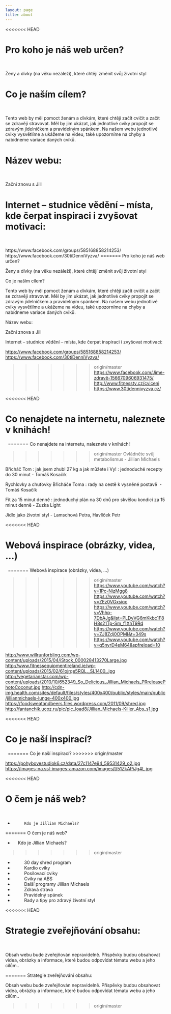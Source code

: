 ```yaml
---
layout: page
title: about
---
```


<<<<<<< HEAD
<h1>Pro koho je náš web určen?</h1> 
<p>Ženy a dívky (na věku nezáleží), které chtějí změnit svůj životní styl</p>

<h1>Co je naším cílem?</h1> 
<p>Tento web by měl pomoct ženám a dívkám, které chtějí začít cvičit a začít se zdravěji stravovat. Měl by jim ukázat, jak jednotlivé cviky propojit se zdravým jídelníčkem a pravidelným spánkem. Na našem webu jednotlivé cviky vysvětlíme a ukážeme na videu, také upozorníme na chyby a nabídneme variace daných cviků.</p> 


<h1>Název webu:</h1> 
<p> Začni znovu s Jill</p> 

<h1>Internet – studnice vědění – místa, kde čerpat inspiraci i zvyšovat motivaci:</h1> 
<p> https://www.facebook.com/groups/585168858214253/
    https://www.facebook.com/30tiDenniVyzva/
=======
Pro koho je náš web určen?

Ženy a dívky (na věku nezáleží), které chtějí změnit svůj životní styl

Co je naším cílem?

Tento web by měl pomoct ženám a dívkám, které chtějí začít cvičit a začít se zdravěji stravovat. Měl by jim ukázat, jak jednotlivé cviky propojit se zdravým jídelníčkem a pravidelným spánkem. Na našem webu jednotlivé cviky vysvětlíme a ukážeme na videu, také upozorníme na chyby a nabídneme variace daných cviků. 


Název webu:

Začni znova s Jill

Internet – studnice vědění – místa, kde čerpat inspiraci i zvyšovat motivaci:

https://www.facebook.com/groups/585168858214253/
https://www.facebook.com/30tiDenniVyzva/
>>>>>>> origin/master
    https://www.facebook.com/Jíme-zdravě-1566709606931475/
    http://www.fitnesstv.cz/cviceni
    https://www.30tidennivyzva.cz/</p> 

<<<<<<< HEAD
<h1>Co nenajdete na internetu, naleznete v knihách!</h1> 
=======
Co nenajdete na internetu, naleznete v knihách!

>>>>>>> origin/master
Ovládněte svůj metabolismus - Jillian Michaels

Břicháč Tom : jak jsem zhubl 27 kg a jak můžete i Vy! : jednoduché recepty do 30 minut - Tomáš Kosačík

Rychlovky a chuťovky Břicháče Toma : rady na cestě k vysněné postavě  - Tomáš Kosačík

Fit za 15 minut denně : jednoduchý plán na 30 dnů pro skvělou kondici za 15 minut denně - Zuzka Light 

Jídlo jako životní styl - Lamschová Petra, Havlíček Petr   


<<<<<<< HEAD
<h1>Webová inspirace (obrázky, videa, …)</h1> 
=======
Webová inspirace (obrázky, videa, …)

>>>>>>> origin/master
https://www.youtube.com/watch?v=1Pc-NizMgg8
https://www.youtube.com/watch?v=ZEz0VGxsiqc
https://www.youtube.com/watch?v=Vhhp-7DbAJg&list=PLDyVG6mKkbc1F8H8s21Tp-Sm_f1XhT9Rd
https://www.youtube.com/watch?v=ZJ8Zdj0OPMI&t=349s
https://www.youtube.com/watch?v=q5nyrD4eM64&spfreload=10


http://www.willrunforbling.com/wp-content/uploads/2015/04/iStock_000028413270Large.jpg
http://www.fitnessequipmentireland.ie/wp-content/uploads/2015/02/61ojrqe5RQL._SL1400_.jpg
http://vegetarianstar.com/wp-content/uploads/2010/10/652349_So_Delicious_Jillian_Michaels_PRreleasePhotoCoconut.jpg
http://cdn-img.health.com/sites/default/files/styles/400x400/public/styles/main/public/jillianmichaels-lunge-400x400.jpg
https://foodsweatandbeers.files.wordpress.com/2011/09/shred.jpg
http://fantanchik.ucoz.ru/pic/pic_load8/Jillian_Michaels-Killer_Abs_s1.jpg



<<<<<<< HEAD
<h1>Co je naší inspirací?</h1> 
=======
Co je naší inspirací?
>>>>>>> origin/master

https://pohybovestudiok6.cz/data/27c1147e94_59531429_o2.jpg
https://images-na.ssl-images-amazon.com/images/I/51ZkAPiJg4L.jpg


<<<<<<< HEAD
<h1>O čem je náš web?</h1> 

-	       Kdo je Jillian Michaels?
=======
O čem je náš web?

-          Kdo je Jillian Michaels?
>>>>>>> origin/master
-          30 day shred program
-          Kardio cviky
-          Posilovací cviky
-          Cviky na ABS
-          Další programy Jillian Michaels
-          Zdravá strava
-          Pravidelný spánek
-          Rady a tipy pro zdravý životní styl

<<<<<<< HEAD
<h1>Strategie zveřejňování obsahu:</h1>  
  
<p>Obsah webu bude zveřejňován nepravidelně. Příspěvky budou obsahovat videa, obrázky a informace, které budou odpovídat tématu webu a jeho cílům..</p> 
=======
Strategie zveřejňování obsahu: 

Obsah webu bude zveřejňován nepravidelně. Příspěvky budou obsahovat videa, obrázky a informace, které budou odpovídat tématu webu a jeho cílům..
>>>>>>> origin/master
